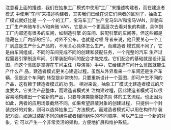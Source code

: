 注意看上面的描述，我们在抽象工厂模式中使用“工厂”来描述构建者，而在建造者模式
中使用“车间”来描述构建者，其实我们已经在说它们两者的区别了，抽象工厂模式就好比是
一个一个的工厂，宝马车工厂生产宝马SUV和宝马VAN，奔驰车工厂生产奔驰车SUV和奔驰
VAN，它是从一个更高层次去看对象的构建，具体到工厂内部还有很多的车间，如制造引擎
的车间、装配引擎的车间等，但这些都是隐藏在工厂内部的细节，对外不公布。也就是对领
导者来说，他只要关心一个工厂到底是生产什么产品的，不用关心具体怎么生产。而建造者
模式就不同了，它是由车间组成，不同的车间完成不同的创建和装配任务，一个完整的汽车
生产过程需要引擎制造车间、引擎装配车间的配合才能完成，它们配合的基础就是设计蓝
图，而这个蓝图是掌握在车间主任（导演类）手中，它给建造车间什么蓝图就能生产什么产
品，建造者模式更关心建造过程。虽然从外界看来一个车间还是生产车辆，但是这个车间的
转型是非常快的，只要重新设计一个蓝图，即可产生不同的产品，这有赖于建造者模式的功
劳。
相对来说，抽象工厂模式比建造者模式的尺度要大，它关注产品整体，而建造者模式关
注构建过程，因此建造者模式可以很容易地构建出一个崭新的产品，只要导演类能够提供具
体的工艺流程。也正因为如此，两者的应用场景截然不同，如果希望屏蔽对象的创建过程，
只提供一个封装良好的对象，则可以选择抽象工厂方法模式。而建造者模式可以用在构件的
装配方面，如通过装配不同的组件或者相同组件的不同顺序，可以产生出一个新的对象，它
可以产生一个非常灵活的架构，方便地扩展和维护系统。
